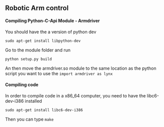 ## Robotic Arm control ##

#### Compiling Python-C-Api Module - Armdriver ####
You should have the a version of python dev
```
sudo apt-get install libpython-dev
```
Go to the module folder and run
```
python setup.py build
```
An then move the armdriver.so module to the same location as the python script you want to use the `import armdriver as lynx`

#### Compiling code ####

In order to compile code in a x86_64 computer, you need to have the libc6-dev-i386 installed
```
sudo apt-get install libc6-dev-i386
```
Then you can type `make`
